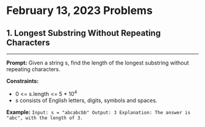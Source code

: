 # February 13, 2023 Problems

## 1. Longest Substring Without Repeating Characters

---
**Prompt:** Given a string s, find the length of the longest
substring
without repeating characters.

**Constraints:**
- 0 <= s.length <= 5 * 10<sup>4</sup> 
- s consists of English letters, digits, symbols and spaces.

**Example:**
`Input: s = "abcabcbb"
Output: 3
Explanation: The answer is "abc", with the length of 3.`